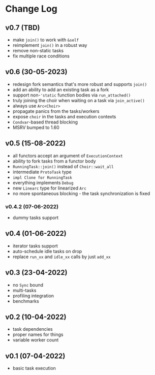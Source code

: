 # Change Log

## v0.7 (TBD)
  - make `join()` to work with `&self`
  - reimplement `join()` in a robust way
  - remove non-static tasks
  - fix multiple race conditions

## v0.6 (30-05-2023)
  - redesign fork semantics that's more robust and supports `join()`
  - add an ability to add an existing task as a fork
  - support non-`'static` function bodies via `run_attached()`
  - truly joining the choir when waiting on a task via `join_active()`
  - always use `Arc<Choir>`
  - propagate panics from the tasks/workers
  - expose `choir` in the tasks and execution contexts
  - `Condvar`-based thread blocking
  - MSRV bumped to 1.60

## v0.5 (15-08-2022)
  - all functors accept an argument of `ExecutionContext`
  - ability to fork tasks from a functor body
  - `RunningTask::join()` instead of `Choir::wait_all`
  - intermediate `ProtoTask` type
  - `impl Clone for RunningTask`
  - everything implements `Debug`
  - new `Linearc` type for linearized `Arc`
  - no more spontaneous blocking - the task synchronization is fixed

### v0.4.2 (07-06-2022)
  - dummy tasks support

## v0.4 (01-06-2022)
  - iterator tasks support
  - auto-schedule idle tasks on drop
  - replace `run_xx` and `idle_xx` calls by just `add_xx`

## v0.3 (23-04-2022)
  - no `Sync` bound
  - multi-tasks
  - profiling integration
  - benchmarks

## v0.2 (10-04-2022)
  - task dependencies
  - proper names for things
  - variable worker count

## v0.1 (07-04-2022)
  - basic task execution
